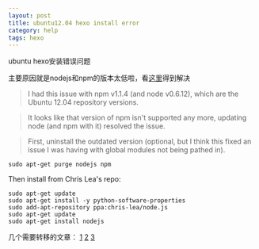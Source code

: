 ```yaml
---
layout: post
title: ubuntu12.04 hexo install error
category: help
tags: hexo
---
```


ubuntu hexo安装错误问题

主要原因就是nodejs和npm的版本太低啦，看[这里](http://stackoverflow.com/questions/12913141/installing-from-npm-fails)得到解决

<!-- more-->

>I had this issue with npm v1.1.4 (and node v0.6.12), which are the Ubuntu 12.04 repository versions.

>It looks like that version of npm isn't supported any more, updating node (and npm with it) resolved the issue.

>First, uninstall the outdated version (optional, but I think this fixed an issue I was having with global modules not being pathed in).
```
sudo apt-get purge nodejs npm
```

Then install from Chris Lea's repo:

```
sudo apt-get update
sudo apt-get install -y python-software-properties
sudo add-apt-repository ppa:chris-lea/node.js
sudo apt-get update
sudo apt-get install nodejs
```

几个需要转移的文章：
[1](http://www.cnblogs.com/lanxuezaipiao/p/3604533.html?ADUIN=64172633&ADSESSION=1404210633&ADTAG=CLIENT.QQ.5329_.0&ADPUBNO=26349
)
[2](http://lanxuezaipiao.blog.163.com/blog/static/93779965201291710458275/
)
[3](http://lanxuezaipiao.blog.163.com/blog/static/9377996520128141161460/)

